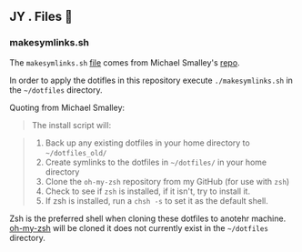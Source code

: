 ## JY . Files 🐒

### makesymlinks.sh

The `makesymlinks.sh` [file](https://github.com/michaeljsmalley/dotfiles/blob/master/makesymlinks.sh) comes from Michael Smalley's [repo](https://github.com/michaeljsmalley/dotfiles/). 

In order to apply the dotifles in this repository execute `./makesymlinks.sh` in the `~/dotfiles` directory.

Quoting from Michael Smalley:

> The install script will:

> 1. Back up any existing dotfiles in your home directory to `~/dotfiles_old/`
> 2. Create symlinks to the dotfiles in `~/dotfiles/` in your home directory
> 3. Clone the `oh-my-zsh` repository from my GitHub (for use with `zsh`)
> 4. Check to see if `zsh` is installed, if it isn't, try to install it.
> 5. If zsh is installed, run a `chsh -s` to set it as the default shell.


Zsh is the preferred shell when cloning these dotfiles to anotehr machine. [oh-my-zsh](https://github.com/robbyrussell/oh-my-zsh) will be cloned it does not currently exist in the `~/dotfiles` directory.

